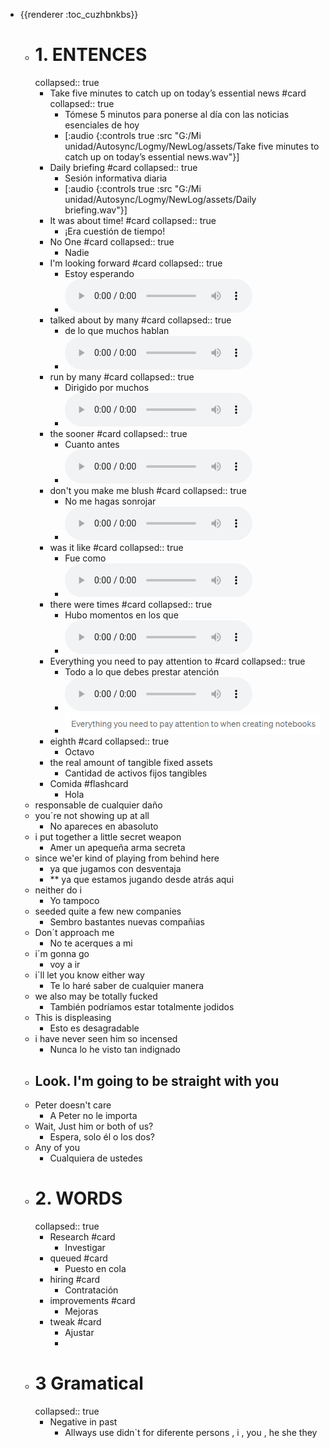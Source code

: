 - {{renderer :toc_cuzhbnkbs}}
	- # 1. ENTENCES
	  collapsed:: true
		- Take five minutes to catch up on today’s essential news #card
		  collapsed:: true
			- Tómese 5 minutos para ponerse al día con las noticias esenciales  de hoy
			- [:audio {:controls true :src "G:/Mi unidad/Autosync/Logmy/NewLog/assets/Take five minutes to catch up on today’s essential news.wav"}]
		- Daily briefing #card
		  collapsed:: true
			- Sesión informativa diaria
			- [:audio {:controls true :src "G:/Mi unidad/Autosync/Logmy/NewLog/assets/Daily briefing.wav"}]
		- It was about time!  #card
		  collapsed:: true
			- ¡Era cuestión de tiempo!
		- No One  #card
		  collapsed:: true
			- Nadie
		- I'm looking forward #card
		  collapsed:: true
			- Estoy esperando
			- <html>   <audio controls src="G:\Mi unidad\Autosync\Logmy\NewLog\Audios\1.wav"
			        style=" " >
			  </audio>
			  </html>
		- talked about by many #card
		  collapsed:: true
			- de lo que muchos hablan
			- <html>   <audio controls src="G:\Mi unidad\Autosync\Logmy\NewLog\Audios\2.wav"
			        style=" " >
			  </audio>
			  </html>
		- run by many #card
		  collapsed:: true
			- Dirigido por muchos
			- <html>   <audio controls src="G:\Mi unidad\Autosync\Logmy\NewLog\Audios\3.wav"
			        style=" " >
			  </audio>
			  </html>
		- the sooner #card
		  collapsed:: true
			- Cuanto antes
			- <html>   <audio controls src="G:\Mi unidad\Autosync\Logmy\NewLog\Audios\4.wav"
			        style=" " >
			  </audio>
			  </html>
		- don't you make me blush #card
		  collapsed:: true
			- No me hagas sonrojar
			- <html>   <audio controls src="G:\Mi unidad\Autosync\Logmy\NewLog\Audios\5.wav"
			        style=" " >
			  </audio>
			  </html>
		- was it like  #card
		  collapsed:: true
			- Fue como
			- <html>   <audio controls src="G:\Mi unidad\Autosync\Logmy\NewLog\Audios\was it like.wav"
			        style=" " >
			  </audio>
			  </html>
		- there were times #card
		  collapsed:: true
			- Hubo momentos en los que
			- <html>   <audio controls src="G:\Mi unidad\Autosync\Logmy\NewLog\Audios\there were times.wav"
			        style=" " >
			  </audio>
			  </html>
		- Everything you need to pay attention to #card
		  collapsed:: true
			- Todo a lo que debes prestar atención
			- <html>   <audio controls src="G:\Mi unidad\Autosync\Logmy\NewLog\Audios\Everything you need to pay attention to.wav"
			        style=" " >
			  </audio>
			  </html>
			- ![image.png](../assets/image_1641088009042_0.png)
		- eighth #card
		  collapsed:: true
			- Octavo
		- the real amount of tangible fixed assets
			- Cantidad de activos fijos tangibles
		- Comida #flashcard
			- Hola
	- responsable de cualquier daño
	- you´re not showing up at all
		- No apareces en abasoluto
	- i put together a little secret weapon
		- Amer un apequeña arma secreta
	- since we'er kind of playing from behind here
		- ya que jugamos con desventaja
		- ** ya que estamos jugando desde atrás aqui
	- neither do i
		- Yo tampoco
	- seeded quite a few new companies
		- Sembro bastantes nuevas compañias
	- Don´t approach me
		- No te acerques a mi
	- i´m gonna go
		- voy a ir
	- i´ll let you know either way
		- Te lo haré saber de cualquier manera
	- we also may be totally fucked
		- También podríamos estar totalmente jodidos
	- This is displeasing
		- Esto es desagradable
	- i have never seen him so incensed
		- Nunca lo he visto tan indignado
	- Look. I'm going to be straight with you
		-
	- Peter doesn't care
		- A Peter no le importa
	- Wait, Just him or both of us?
		- Espera, solo él o los dos?
	- Any of you
		- Cualquiera de ustedes
	- # 2. WORDS
	  collapsed:: true
		- Research #card
			- Investigar
		- queued #card
			- Puesto en cola
		- hiring #card
			- Contratación
		- improvements #card
			- Mejoras
		- tweak #card
			- Ajustar
			-
	- # 3 Gramatical
	  collapsed:: true
		- Negative in past
			- Allways use didn`t  for diferente persons , i , you , he she they